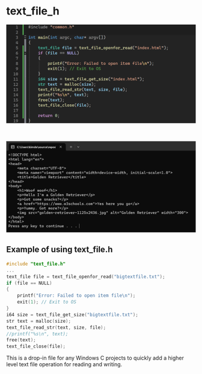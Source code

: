 # text_file_h
![alt text](https://github.com/kimlar/text_file_h/blob/main/text_file-code-example.png "Showing the code")

<br>

![alt text](https://github.com/kimlar/text_file_h/blob/main/text_file-running.png "Showing the code in action")

## Example of using text_file.h

```c
#include "text_file.h"
...
text_file file = text_file_openfor_read("bigtextfile.txt");
if (file == NULL)
{
	printf("Error: Failed to open item file\n");
	exit(1); // Exit to OS
}
i64 size = text_file_get_size("bigtextfile.txt");
str text = malloc(size);
text_file_read_str(text, size, file);
//printf("%s\n", text);
free(text);
text_file_close(file);
```

This is a drop-in file for any Windows C projects to quickly add a higher level text file operation for reading and writing.
